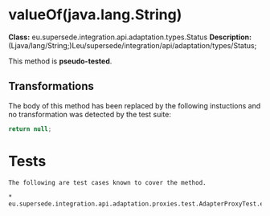 # valueOf(java.lang.String)

**Class:** eu.supersede.integration.api.adaptation.types.Status
**Description:** (Ljava/lang/String;)Leu/supersede/integration/api/adaptation/types/Status;

This method is **pseudo-tested**.


## Transformations


The body of this method has been replaced by the following instuctions and no transformation was detected by the test suite:

```Java
return null;
```




# Tests
    The following are test cases known to cover the method.

    * eu.supersede.integration.api.adaptation.proxies.test.AdapterProxyTest.eu.supersede.integration.api.adaptation.proxies.test.AdapterProxyTest 

